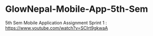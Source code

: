 # GlowNepal-Mobile-App-5th-Sem
 5th Sem Mobile Application Assignment 
Sprint 1 : https://www.youtube.com/watch?v=SCIrt9gkwaA
